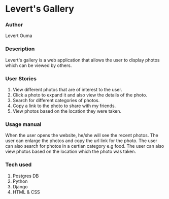 # Levert's Gallery

###  Author
Levert Ouma

### Description
Levert's gallery is a web application that allows the user to display photos which can be viewed by others.

### User Stories
1. View different photos that are of interest to the user.
2. Click a photo to expand it and also view the details of the photo.
3. Search for different categories of photos.
4. Copy a link to the photo to share with my friends.
5. View photos based on the location they were taken.


### Usage manual
When the user opens the website, he/she will see the recent photos.
The user can enlarge the photos and copy the url link for the photo.
The user can also search for photos in a certian category e.g food.
The user can also view photos based on the location which the photo was taken.


### Tech used
1. Postgres DB
2. Python
3. Django
4. HTML & CSS

